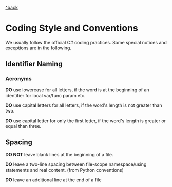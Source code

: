 [^back](Index.md)

# Coding Style and Conventions

We usually follow the official C# coding practices. Some special notices and exceptions are in the following. 

## Identifier Naming

### Acronyms
**DO** use lowercase for all letters, if the word is at the beginning of an identifier for local var/func param etc.

**DO** use capital letters for all letters, if the word's length is not greater than two.

**DO** use capital letter for only the first letter, if the word's length is greater or equal than three.

## Spacing
**DO NOT** leave blank lines at the beginning of a file.

**DO** leave a two-line spacing between file-scope namespace/using statements and real content. (from Python conventions)

**DO** leave an additional line at the end of a file
